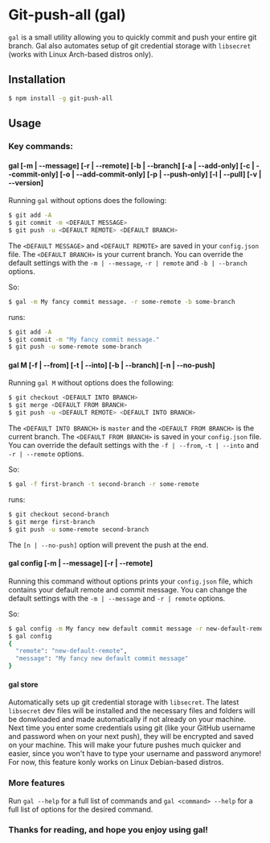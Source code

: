 # Git-push-all (gal)
`gal` is a small utility allowing you to quickly commit and push your entire git branch. Gal also automates setup of git credential storage with `libsecret` (works with Linux Arch-based distros only).

## Installation
```bash
$ npm install -g git-push-all
```
## Usage

### Key commands:

#### gal [-m | --message] [-r | --remote] [-b | --branch] [-a | --add-only] [-c | --commit-only] [-o | --add-commit-only] [-p | --push-only] [-l | --pull] [-v | --version] 

Running `gal` without options does the following:

```bash
$ git add -A
$ git commit -m <DEFAULT MESSAGE>
$ git push -u <DEFAULT REMOTE> <DEFAULT BRANCH>
```
The `<DEFAULT MESSAGE>` and `<DEFAULT REMOTE>` are saved in your `config.json` file. The `<DEFAULT BRANCH>` is your current branch. You can override the default settings with the `-m | --message`, `-r | remote` and `-b | --branch` options.

So:
```bash
$ gal -m My fancy commit message. -r some-remote -b some-branch
```
runs:
```bash
$ git add -A
$ git commit -m "My fancy commit message."
$ git push -u some-remote some-branch
```

#### gal M [-f | --from] [-t | --into] [-b | --branch] [-n | --no-push] 

Running `gal M` without options does the following:

```bash
$ git checkout <DEFAULT INTO BRANCH>
$ git merge <DEFAULT FROM BRANCH>
$ git push -u <DEFAULT REMOTE> <DEFAULT INTO BRANCH>
```
The `<DEFAULT INTO BRANCH>` is `master` and the `<DEFAULT FROM BRANCH>` is the current branch. The `<DEFAULT FROM BRANCH>` is saved in your `config.json` file.  You can override the default settings with the `-f | --from`, `-t | --into` and `-r | --remote` options.

So:
```bash
$ gal -f first-branch -t second-branch -r some-remote
```
runs:
```bash
$ git checkout second-branch
$ git merge first-branch
$ git push -u some-remote second-branch
```

The `[n | --no-push]` option will prevent the push at the end.

#### gal config [-m | --message] [-r | --remote] 
Running this command without options prints your `config.json` file, which contains your default remote and commit message. You can change the default settings with the `-m | --message` and `-r | remote` options.

So:
```bash
$ gal config -m My fancy new default commit message -r new-default-remote
$ gal config
{
  "remote": "new-default-remote",
  "message": "My fancy new default commit message"
}
```

#### gal store
 Automatically sets up git credential storage with `libsecret`. The latest `libsecret` dev files will be installed and the necessary files and folders will be donwloaded and made automatically if not already on your machine. Next time you enter some credentials using git (like your GitHub username and password when on your next push), they will be encrypted and saved on your machine. This will make your future pushes much quicker and easier, since you won't have to type your username and password anymore! For now, this feature konly works on Linux Debian-based distros.

### More features
Run `gal --help` for a full list of commands and `gal <command> --help` for a full list of options for the desired command.

### Thanks for reading, and hope you enjoy using gal!
